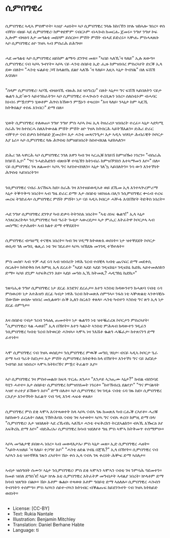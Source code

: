 # ሲምበግዊረ

##
ሲምበግዊረ ኣዲኣ ምስሞተት፡ ኣዝያ ሓዘነት። ኣቦ ሲምበግዊረ ንጓሉ ክከናኸን ኵሉ ዝከኣሎ ገበረ። ቀስ ብቐስ፡ ብዘይ ኣደ ሲምበግዊረ፡ ከምቀደሞም ናብርኦም ብሓጐስ ክመርሑ ጀመሩ። ንግሆ ንግሆ ኮፍ ኢሎም ብዛዕባ እታ መዓልቲ መደቦም ይሰርዑ። ምሸት ምሸት ብሓደ ይድረሩ። ኣቝሑ ምስሓጻጸቡ ኣቦ ሲምበግዊረ ዕዮ ገዝኣ ኣብ ምስራሕ ይሕግዛ።

##
ሓደ መዓልቲ ኣቦ ሲምበግዊረ ዘይከም ልማዱ ደንጕዩ መጸ። "ኣበይ ኣለኺ'ዛ ጓለይ" ኢሉ ጸውዓ። ሲምበግዊረ ናብ ኣቦኣ ጐየየት። ኣቦኣ ናይ ሓንቲ ሰበይቲ ኢድ ሒዙ ከምዝነበረ ምስረኣየት ድርቕ ኢላ ደው በለት። "ሓንቲ ፍልይቲ ጋሻ ከላልየኪ ደልየ ኣለኹ 'ዛ ጓለይ። እዚኣ ኣኒታ ትብሃል" በለ ፍሽኽ እናበለ።

##
"ሰላም ሲምበግዊረ፡ ኣቦኺ ብዛዕባኺ ብዙሕ እዩ ዝነግረኒ፡" በለት ኣኒታ። ግና ፍሽኽ ኣይበለትን ናይታ ቈልዓ ኢድ'ውን ኣይተንከፈትን። ኣቦ ሲምበግዊረ ተሓጒሱን ተረቢጹን ነበረ። ሰለስቲኦም ብሓባር ክነብሩ ምዃኖምን ሂወቶም ሕጕስ ክኸውን ምዃኑን ተዛረበ። "እዛ ጓለይ፡ ንኣኒታ ከም ኣዴኺ ክትቅበልያ ተስፋ እገብር፡" ድማ በለ።

##
ሂወት ሲምበግዊረ ተለወጠ። ንግሆ ንግሆ ምስ ኣቦኣ ኮፍ ኢላ ትዘራረቦ ዝነበረት ተረፈ። ኣኒታ ኣድካሚ ስራሕ ገዛ ከተስርሓ ስለእትውዕል ምሸት ምሸት ዕዮ ገዝኣ ክትሰርሕ ኣይትኽእልን። ድሕሪ ድራር ብቐጥታ ናብ ድቃስ ክትከይድ ጀመረት። እታ ሓንቲ መጻናንዒታ፡ እታ ኣዲኣ ዝሃበታ ሕብራዊት ኮቦርታ እያ ኔራ። ኣቦ ሲምበግዊረ ጓሉ ሕጕስቲ ከምዘይነበረት ከስተብህል ኣይክኣለን።

##
ድሕሪ ገለ ኣዋርሕ ኣቦ ሲምበግዊረ ንገለ እዋን ካብ ገዛ ኣርሒቑ ክገይሽ ከምዝዀነ ነገረን። "ብስራሕ ክገይሽ ኢየ፡" "ግና ንሓድሕድክን ብጽቡቕ ተሳኒኽን ክትነብራ ከምዝኾንክን እተኣማመን እየ።" በለ። ናይ ሲምበግዊረ ገጻ ጸልመተ፡ ኣቦኣ ግና ኣየስተብሃለን። ኣኒታ ገለ'ኳ ኣይበለትን። ንሳ ውን እንተኾነት ሕጕስቲ ኣይነበረትን።

##
ንሲምበግዊረ ናብራ እናኸፍኣ ከደ። ስራሕ ገዛ እንተዘይወዲኣቶ ወይ ደኺመ ኢላ እንተኣጕረምሪማ ኣኒታ ትቕጥቅጣ ነበረት። ኣብ ግዜ ድራር ድማ፡ እታ ሰበይቲ ዝበዝሐ በሊዓ ንሲምበግዊረ ቍሩብ ተረፍ መረፍ ትገድፈላ። ሲምበግዊረ ምሸት ምሸት፡ ነታ ናይ ኣዲኣ ኮበርታ ሓቚፋ እናበኸየት ትድቅስ ነበረት።

##
ሓደ ንግሆ ሲምበግዊረ ደንጕያ ካብ ድቃሳ ትትንስእ ነበረት። "ኣቲ ሰነፍ ቈልዓ!" ኢላ ኣኒታ ኣንጸርጸረትላ። ንሲምበግዊረ ካብ ዓራት ጐቲታ ኣውረደታ። ኣታ ምሒር እትፈትዋ ኮቦርታኣ ኣብ መስማር ተታሕዘት፡ ኣብ ክልተ ድማ ተቐደደት።

##
ሲምበግዊረ ብጣዕሚ ተናዊጻ ነበረት። ካብ ገዛ ሃዲማ ክትወጽእ ወሰነት። ነታ ዝተቐደደት ኮቦርታ ወሲዳ፡ ገለ መግቢ ቈጺራ ነቲ ገዛ ገደፈቶ። ኣቦኣ ዝኸደሉ መንገዲ ተኸተለት።

##
ምስ መሰየ፡ ኣብ ጥቓ ሓደ ሩባ ኣብ ዝነበረት ነዋሕ ገረብ ተሰቒላ ኣብቲ ጨናፍር ድማ መደቀሲ ሰርሐት። ክትድቅስ ከላ ከምዚ ኢላ ደረፈት "ኣደይ ኣደይ ኣደይ ገዲፍክኒ። ገዲፍክኒ ኬድኪ ኣይተመለስክን ድማ። ኣቦይ ደጊም ኣየፍቅረንን እዩ። ኣደይ መዓስ ኢኺ ክትመጺ? ሓዲግክኒ ኬድኪ።"

##
ንጽባሒቱ ንግሆ ሲምበግዊረ ነታ ደርፊ እንደገና ደረፈታ። እተን ኣንስቲ ክዳውንተን ክሓጽባ ናብቲ ሩባ ምስወረዳ፡ ነታ እተሕዝን ደርፊ ካብታ ነዋሕ ገረብ ክትመጽእ ሰምዓኣ። ንፋስ ነቲ ኣቝጽልቲ ኣንቀሳቒሱ ሽውሽው ዘብሎ ዝነበረ መሲልወን፡ ሱቕ ኢለን ስርሐን ቀጸላ። ሓንቲ ካብተን ኣንስቲ ግና ጽን ኢላ ነታ ደርፊ ሰምዓታ።

##
እዛ ሰበይቲ ናብታ ገረብ ንላዕሊ ጠመተት። ነታ ቈልዓን ነቲ ዝተቘራረጸ ኮቦርታን ምስረኣየት፡ "ሲምበግዊረ፡ ጓል ሓወይ!" ኢላ በኸየት። እተን ካልኦት ኣንስቲ ምሕጻብ ክዳውተን ገዲፈን ንሲምበግዊረ ካብቲ ገረብ ክትወርድ ሓገዛኣ። ኣሞኣ ነዛ ንእሽቶ ቈልዓ ሓቘፈታ፡ ከተጸናንዓ ድማ ፈተነት።

##
ኣሞ ሲምበግዊረ ናብ ገዝኣ ወሰደታ። ንሲምበግዊረ ምዉቕ መግቢ ሃበታ፡ ብናይ ኣዲኣ ኮቦርታ ጌራ ድማ ኣብ ዓራት ከደነታ። እታ ምሸት ሲምበግዊረ ክትድቅስ ከላ በኸየት። እንተኾነ ግና ናይ እፎይታ ንብዓይ እዩ ዝነበረ። ኣሞኣ ክትከናኸና ምዃና ትፈልጥ እያ።

##
ኣቦ ሲምበግዊረ ገዛ ምስተመልሰ፡ ክፍላ ጥርሑ ጸንሖ። "እንታይ ኣጋጢሙ ኣኒታ?" ክብል ብስንባደ ጓሂን ሓተተ። እታ ሰበይቲ፡ ሲምበግዊረ ከምዝሃደመት ነገረቶ። "ከተኽብረኒ ደልየያ፡" "ግና ምናልባት ኣዝየ ተሪተያ ይኸውን እየ።" ድማ በለቶ። ኣቦ ሲምበግዊረ ገዛ ገዲፉ ናብቲ ሩባ ገጹ ከደ። ሲምበግዊረ ርእያታ እንተኾነት ክፈልጥ ናብ ዓዲ እንዳ ሓፍቱ ቀጸለ።

##
ሲምበግዊረ ምስ ደቂ ኣሞኣ እናተጻወተት ከላ ኣቦኣ ናብኣ ገጹ ክመጽእ ካብ ርሑቕ ርኣየቶ። ሓሪቑ ከይከውን ፈርሐት፡ ስለዚ ንኽትሕባእ ናብቲ ገዛ ኣተወት። ኣቦኣ ግና ናብኣ ቀረበ፡ ከምዚ ድማ በላ፡ "ሲምበግዊረ፡ እታ ዝበለጸት ኣደ ረኺብኪ ኣለኺ። ሓንቲ ተፍቅረክን ትርደኣልክን። ብኣኺ እዀርዕ እየ አፍቅረኪ ድማ እየ።" ብድሕሪኡ፡ ሲምበግዊረ ክሳብ ዝደለየቶ ግዜ ምስ ኣሞኣ ክትቅመጥ ተሰማምዑ።

##
ኣቦኣ መዓልታዊ ይበጽሓ ነበረ። ኣብ መወዳእታኡ፡ ምስ ኣኒታ መጸ። ኢድ ሲምበግዊረ ሓዘት። "ኣይትሓዝለይ 'ዛ ጓለይ፡ ተጋግየ እየ፡" "ሓንቲ ዕድል ሃብኒ በጃኺ?" ኢላ በኸየት። ሲምበግዊረ ናብ ኣቦኣን እቲ ዝተሻቐለ ገጹን ረኣየት። ሽዑ ቀስ ኢላ ናብኣ ገጻ ቀረበት ሕቝፍ ድማ ኣበለታ።

##
ኣብታ ዝሰዓበት ሰሙን፡ ኣኒታ ንሲምበግዊረ፡ ምስ ደቂ ኣሞኣን ኣሞኣን ናብቲ ገዛ ንምሳሕ ዓደመተን። ከመይ ዝበለ ድግስ'ዩ! ኣኒታ ኵሉ እቲ ሲምበግዊረ እትፈትዎ መግብታት ኣዳልያ ነበረት፡ ኵላቶም ድማ ክሳብ ዝጸግቡ በልዑ። ሽዑ እቶም ቈልዑ ተጻወቱ እቶም ዓበይቲ ድማ ኣዕለሉ። ሲምበግዊረ ሓጐስን ትብዓትን ተሰምዓ። ምስ ኣቦኣን ሰይተ-ቦኣን ክትነብር ብቕልጡፍ ከይደንጐየት ናብ ገዝኣ ክትከይድ ወሰነት።

##
* License: [CC-BY]
* Text: Rukia Nantale
* Illustration: Benjamin Mitchley
* Translation: Daniel Berhane Habte
* Language: ti
